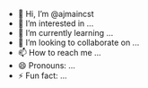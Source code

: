 - 👋 Hi, I’m @ajmaincst
- 👀 I’m interested in ...
- 🌱 I’m currently learning ...
- 💞️ I’m looking to collaborate on ...
- 📫 How to reach me ...
- 😄 Pronouns: ...
- ⚡ Fun fact: ...

<!---
ajmaincst/ajmaincst is a ✨ special ✨ repository because its `README.md` (this file) appears on your GitHub profile.
You can click the Preview link to take a look at your changes.
--->
